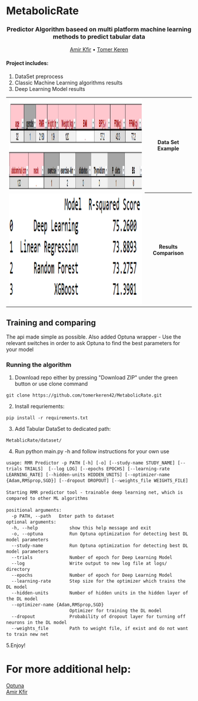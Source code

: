 # MetabolicRate
<h3 align='center'>
Predictor Algorithm baseed on multi platform machine learning methods to predict tabular data
  </h4>
  <p align="center">
    <a href="https://github.com/amirkfir">Amir Kfir</a> •
    <a href="https://github.com/tomerkeren42">Tomer Keren</a>
  </p>

#### Project includes:
1. DataSet preprocess
2. Classic Machine Learning algorithms results
3. Deep Learning Model results


<table>
  <tr><td>
    <img src="DataSetBite.png"  width="650" height="250">
    </td><th>Data Set Example</th></tr>
  <tr><td>
<img src="ModelCompare.png"  width="650" height="300">
    </td><th>Results Comparison</th> </tr></table>

## Training and comparing ##
The api made simple as possible.
Also added Optuna wrapper - Use the relevant switches in order to ask Optuna to find the best parameters for your model


### Running the algorithm ###
1. Download repo either by pressing "Download ZIP" under the green button or use clone command
```
git clone https://github.com/tomerkeren42/MetabolicRate.git
```
2. Install requriements:
```
pip install -r requirements.txt
```
3. Add Tabular DataSet to dedicated path:
```
MetablicRate/dataset/
```
4. Run python main.py -h and follow instructions for your own use
```
usage: RMR Predictor -p PATH [-h] [-o] [--study-name STUDY_NAME] [--trials TRIALS]  [--log LOG] [--epochs EPOCHS] [--learning-rate LEARNING_RATE] [--hidden-units HIDDEN_UNITS] [--optimizer-name {Adam,RMSprop,SGD}] [--dropout DROPOUT] [--weights_file WEIGHTS_FILE]

Starting RMR predictor tool - trainable deep learning net, which is compared to other ML algorithms

positional arguments:
  -p PATH, --path   Enter path to dataset
optional arguments:
  -h, --help            show this help message and exit
  -o, --optuna          Run Optuna optimization for detecting best DL model parameters
  --study-name          Run Optuna optimization for detecting best DL model parameters
  --trials              Number of epoch for Deep Learning Model
  --log                 Write output to new log file at logs/ directory
  --epochs              Number of epoch for Deep Learning Model
  --learning-rate       Step size for the optimizer which trains the DL model
  --hidden-units        Number of hidden units in the hidden layer of the DL model
  --optimizer-name {Adam,RMSprop,SGD}
                        Optimizer for training the DL model
  --dropout             Probability of dropout layer for turning off neurons in the DL model
  --weights_file        Path to weight file, if exist and do not want to train new net
```
5.Enjoy!

# For more additional help:
 <a href="https://optuna.org/">Optuna</a>  
 <a href="https://github.com/amirkfir">Amir Kfir</a>

